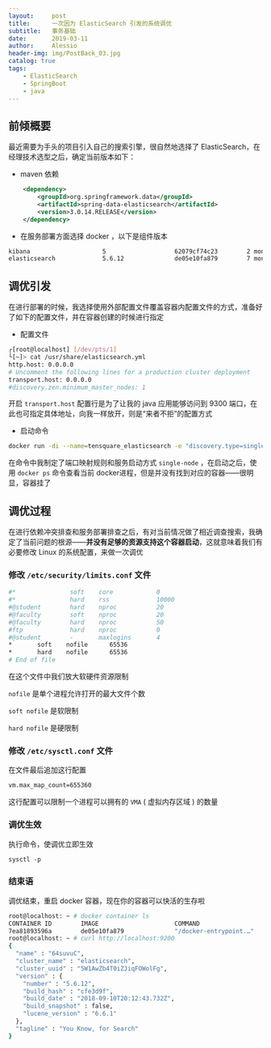 ```yaml
---
layout:     post
title:      一次因为 ElasticSearch 引发的系统调优
subtitle:   事务基础
date:       2019-03-11
author:     Alessio
header-img: img/PostBack_03.jpg
catalog: true
tags:
    - ElasticSearch
    - SpringBoot
    - java
---
```


## 前倾概要

最近需要为手头的项目引入自己的搜索引擎，很自然地选择了 ElasticSearch，在经理技术选型之后，确定当前版本如下：
- maven 依赖
```xml
    <dependency>
        <groupId>org.springframework.data</groupId>
        <artifactId>spring-data-elasticsearch</artifactId>
        <version>3.0.14.RELEASE</version>
    </dependency>
```

- 在服务部署方面选择 docker ，以下是组件版本

```bash
kibana                    5                   62079cf74c23        2 months ago        396MB
elasticsearch             5.6.12              de05e10fa879        7 months ago        486MB

```
## 调优引发

在进行部署的时候，我选择使用外部配置文件覆盖容器内配置文件的方式，准备好了如下的配置文件，并在容器创建的时候进行指定

- 配置文件
```bash
┌[root@localhost] [/dev/pts/1] 
└[~]> cat /usr/share/elasticsearch.yml 
http.host: 0.0.0.0
# Uncomment the following lines for a production cluster deployment
transport.host: 0.0.0.0
#discovery.zen.minimum_master_nodes: 1
```
开启 `transport.host` 配置行是为了让我的 java 应用能够访问到 9300 端口，在此也可指定具体地址，向我一样放开，则是“来者不拒”的配置方式
- 启动命令

```bash
docker run -di --name=tensquare_elasticsearch -e "discovery.type=single-node" -p 9200:9200 -p 9300:9300 -v /usr/share/elasticsearch.yml:/usr/share/elasticsearch/config/elasticsearch.yml de05e10fa879

```
在命令中我制定了端口映射规则和服务启动方式 `single-node` ，在启动之后，使用 `docker ps` 命令查看当前 docker进程，但是并没有找到对应的容器——很明显，容器挂了

## 调优过程

在进行依赖冲突排查和服务部署排查之后，有对当前情况做了相近调查搜索，我确定了当前问题的根源——**并没有足够的资源支持这个容器启动**，这就意味着我们有必要修改 Linux 的系统配置，来做一次调优

### 修改 `/etc/security/limits.conf` 文件

```bash
#*               soft    core            0
#*               hard    rss             10000
#@student        hard    nproc           20
#@faculty        soft    nproc           20
#@faculty        hard    nproc           50
#ftp             hard    nproc           0
#@student        -       maxlogins       4
*		soft	nofile		65536
*		hard	nofile		65536
# End of file
```
在这个文件中我们放大软硬件资源限制

`nofile` 是单个进程允许打开的最大文件个数

`soft nofile` 是软限制 

`hard nofile` 是硬限制

### 修改 `/etc/sysctl.conf` 文件
在文件最后追加这行配置
```bash
vm.max_map_count=655360
```
这行配置可以限制一个进程可以拥有的 `VMA` ( 虚拟内存区域 ) 的数量

### 调优生效

执行命令，使调优立即生效
```bash
sysctl ‐p
```

### 结束语

调优结束，重启 docker 容器，现在你的容器可以快活的生存啦
```bash
root@localhost: ~ # docker container ls                                                                                                                             
CONTAINER ID        IMAGE                     COMMAND                  CREATED             STATUS              PORTS                                            NAME
7ea81893596a        de05e10fa879              "/docker-entrypoint.…"   8 minutes ago       Up 19 seconds       0.0.0.0:9200->9200/tcp, 0.0.0.0:9300->9300/tcp   search
root@localhost: ~ # curl http://localhost:9200                                                                                                                      
{
  "name" : "64suvuC",
  "cluster_name" : "elasticsearch",
  "cluster_uuid" : "5W1AwZb4T0iZJiqFOWolFg",
  "version" : {
    "number" : "5.6.12",
    "build_hash" : "cfe3d9f",
    "build_date" : "2018-09-10T20:12:43.732Z",
    "build_snapshot" : false,
    "lucene_version" : "6.6.1"
  },
  "tagline" : "You Know, for Search"
}
```